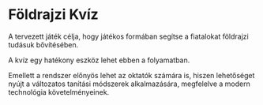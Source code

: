 ﻿# Földrajzi Kvíz
A tervezett játék célja, hogy játékos formában segítse a fiatalokat földrajzi tudásuk bővítésében.

A kvíz egy hatékony eszköz lehet ebben a folyamatban. 

Emellett a rendszer előnyös lehet az oktatók számára is, hiszen lehetőséget nyújt a változatos tanítási módszerek alkalmazására, megfelelve a modern technológia követelményeinek. 
